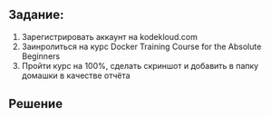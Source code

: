 ## Задание:
1. Зарегистрировать аккаунт на kodekloud.com
2. Заинролиться на курс Docker Training Course for the Absolute Beginners
3. Пройти курс на 100%, сделать скриншот и добавить в папку домашки в качестве отчёта

## Решение
